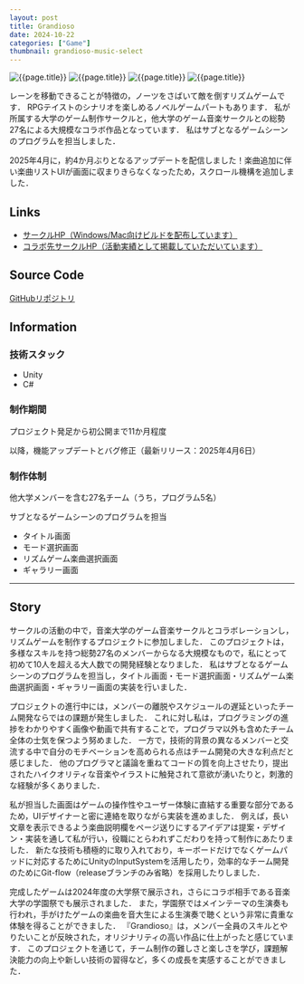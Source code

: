 ```yaml
---
layout: post
title: Grandioso
date: 2024-10-22
categories: ["Game"]
thumbnail: grandioso-music-select
---
```


![{{page.title}}]({{site.baseurl}}/assets/images/grandioso-music-select.webp)
![{{page.title}}]({{site.baseurl}}/assets/images/grandioso-title-screen.webp)
![{{page.title}}]({{site.baseurl}}/assets/images/grandioso-mode-select.webp)
![{{page.title}}]({{site.baseurl}}/assets/images/grandioso-gallery.webp)

レーンを移動できることが特徴の，ノーツをさばいて敵を倒すリズムゲームです．
RPGテイストのシナリオを楽しめるノベルゲームパートもあります．
私が所属する大学のゲーム制作サークルと，他大学のゲーム音楽サークルとの総勢27名による大規模なコラボ作品となっています．
私はサブとなるゲームシーンのプログラムを担当しました．

2025年4月に，約4か月ぶりとなるアップデートを配信しました！楽曲追加に伴い楽曲リストUIが画面に収まりきらなくなったため，スクロール機構を追加しました．

## Links

- [サークルHP（Windows/Mac向けビルドを配布しています）](https://micomprocedure.com/works/242)
- [コラボ先サークルHP（活動実績として掲載していただいています）](https://senzokugok.studio.site/#jisseki)

## Source Code

[GitHubリポジトリ](https://github.com/GOK-Proc/GOK-Proc-dev)

## Information

### 技術スタック

- Unity
- C#

### 制作期間

プロジェクト発足から初公開まで11か月程度

以降，機能アップデートとバグ修正（最新リリース：2025年4月6日）

### 制作体制

他大学メンバーを含む27名チーム（うち，プログラム5名）

サブとなるゲームシーンのプログラムを担当

- タイトル画面
- モード選択画面
- リズムゲーム楽曲選択画面
- ギャラリー画面

---

## Story

サークルの活動の中で，音楽大学のゲーム音楽サークルとコラボレーションし，リズムゲームを制作するプロジェクトに参加しました．
このプロジェクトは，多様なスキルを持つ総勢27名のメンバーからなる大規模なもので，私にとって初めて10人を超える大人数での開発経験となりました．
私はサブとなるゲームシーンのプログラムを担当し，タイトル画面・モード選択画面・リズムゲーム楽曲選択画面・ギャラリー画面の実装を行いました．

プロジェクトの進行中には，メンバーの離脱やスケジュールの遅延といったチーム開発ならではの課題が発生しました．
これに対し私は，プログラミングの進捗をわかりやすく画像や動画で共有することで，プログラマ以外も含めたチーム全体の士気を保つよう努めました．
一方で，技術的背景の異なるメンバーと交流する中で自分のモチベーションを高められる点はチーム開発の大きな利点だと感じました．
他のプログラマと議論を重ねてコードの質を向上させたり，提出されたハイクオリティな音楽やイラストに触発されて意欲が湧いたりと，刺激的な経験が多くありました．

私が担当した画面はゲームの操作性やユーザー体験に直結する重要な部分であるため，UIデザイナーと密に連絡を取りながら実装を進めました．
例えば，長い文章を表示できるよう楽曲説明欄をページ送りにするアイデアは提案・デザイン・実装を通して私が行い，役職にとらわれずこだわりを持って制作にあたりました．
新たな技術も積極的に取り入れており，キーボードだけでなくゲームパッドに対応するためにUnityのInputSystemを活用したり，効率的なチーム開発のためにGit-flow（releaseブランチのみ省略）を採用したりしました．

完成したゲームは2024年度の大学祭で展示され，さらにコラボ相手である音楽大学の学園祭でも展示されました．
また，学園祭ではメインテーマの生演奏も行われ，手がけたゲームの楽曲を音大生による生演奏で聴くという非常に貴重な体験を得ることができました．
『Grandioso』は，メンバー全員のスキルとやりたいことが反映された，オリジナリティの高い作品に仕上がったと感じています．
このプロジェクトを通じて，チーム制作の難しさと楽しさを学び，課題解決能力の向上や新しい技術の習得など，多くの成長を実感することができました．
